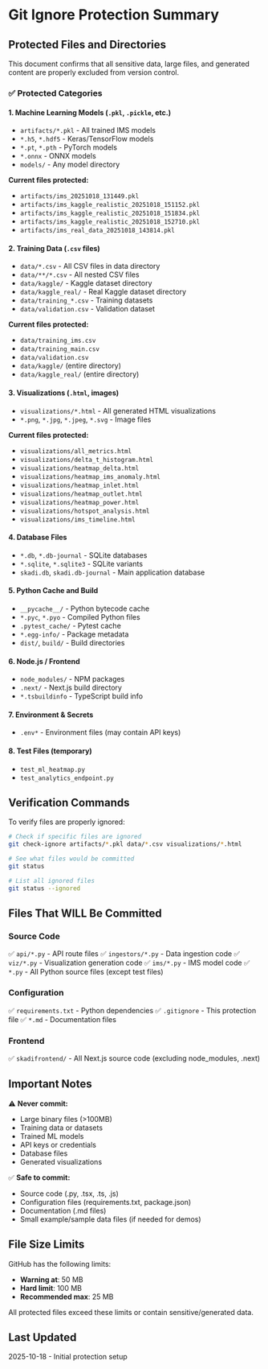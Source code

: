 # Git Ignore Protection Summary

## Protected Files and Directories

This document confirms that all sensitive data, large files, and generated content are properly excluded from version control.

### ✅ Protected Categories

#### 1. **Machine Learning Models** (`.pkl`, `.pickle`, etc.)
- `artifacts/*.pkl` - All trained IMS models
- `*.h5`, `*.hdf5` - Keras/TensorFlow models
- `*.pt`, `*.pth` - PyTorch models
- `*.onnx` - ONNX models
- `models/` - Any model directory

**Current files protected:**
- `artifacts/ims_20251018_131449.pkl`
- `artifacts/ims_kaggle_realistic_20251018_151152.pkl`
- `artifacts/ims_kaggle_realistic_20251018_151834.pkl`
- `artifacts/ims_kaggle_realistic_20251018_152710.pkl`
- `artifacts/ims_real_data_20251018_143814.pkl`

#### 2. **Training Data** (`.csv` files)
- `data/*.csv` - All CSV files in data directory
- `data/**/*.csv` - All nested CSV files
- `data/kaggle/` - Kaggle dataset directory
- `data/kaggle_real/` - Real Kaggle dataset directory
- `data/training_*.csv` - Training datasets
- `data/validation.csv` - Validation dataset

**Current files protected:**
- `data/training_ims.csv`
- `data/training_main.csv`
- `data/validation.csv`
- `data/kaggle/` (entire directory)
- `data/kaggle_real/` (entire directory)

#### 3. **Visualizations** (`.html`, images)
- `visualizations/*.html` - All generated HTML visualizations
- `*.png`, `*.jpg`, `*.jpeg`, `*.svg` - Image files

**Current files protected:**
- `visualizations/all_metrics.html`
- `visualizations/delta_t_histogram.html`
- `visualizations/heatmap_delta.html`
- `visualizations/heatmap_ims_anomaly.html`
- `visualizations/heatmap_inlet.html`
- `visualizations/heatmap_outlet.html`
- `visualizations/heatmap_power.html`
- `visualizations/hotspot_analysis.html`
- `visualizations/ims_timeline.html`

#### 4. **Database Files**
- `*.db`, `*.db-journal` - SQLite databases
- `*.sqlite`, `*.sqlite3` - SQLite variants
- `skadi.db`, `skadi.db-journal` - Main application database

#### 5. **Python Cache and Build**
- `__pycache__/` - Python bytecode cache
- `*.pyc`, `*.pyo` - Compiled Python files
- `.pytest_cache/` - Pytest cache
- `*.egg-info/` - Package metadata
- `dist/`, `build/` - Build directories

#### 6. **Node.js / Frontend**
- `node_modules/` - NPM packages
- `.next/` - Next.js build directory
- `*.tsbuildinfo` - TypeScript build info

#### 7. **Environment & Secrets**
- `.env*` - Environment files (may contain API keys)

#### 8. **Test Files** (temporary)
- `test_ml_heatmap.py`
- `test_analytics_endpoint.py`

## Verification Commands

To verify files are properly ignored:

```bash
# Check if specific files are ignored
git check-ignore artifacts/*.pkl data/*.csv visualizations/*.html

# See what files would be committed
git status

# List all ignored files
git status --ignored
```

## Files That WILL Be Committed

### Source Code
✅ `api/*.py` - API route files
✅ `ingestors/*.py` - Data ingestion code
✅ `viz/*.py` - Visualization generation code
✅ `ims/*.py` - IMS model code
✅ `*.py` - All Python source files (except test files)

### Configuration
✅ `requirements.txt` - Python dependencies
✅ `.gitignore` - This protection file
✅ `*.md` - Documentation files

### Frontend
✅ `skadifrontend/` - All Next.js source code (excluding node_modules, .next)

## Important Notes

⚠️ **Never commit:**
- Large binary files (>100MB)
- Training data or datasets
- Trained ML models
- API keys or credentials
- Database files
- Generated visualizations

✅ **Safe to commit:**
- Source code (.py, .tsx, .ts, .js)
- Configuration files (requirements.txt, package.json)
- Documentation (.md files)
- Small example/sample data files (if needed for demos)

## File Size Limits

GitHub has the following limits:
- **Warning at**: 50 MB
- **Hard limit**: 100 MB
- **Recommended max**: 25 MB

All protected files exceed these limits or contain sensitive/generated data.

## Last Updated

2025-10-18 - Initial protection setup
